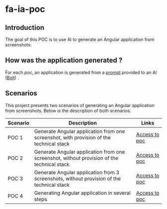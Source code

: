 # fa-ia-poc
## Introduction
The goal of this POC is to use AI to generate an Angular application from screenshots.

## How was the application generated ?
For each poc, an application is generated from a [prompt](https://github.com/jpdacunha/fa-ia-poc/tree/main/prompts) provided to an AI ([Bolt](https://bolt.new)) .

## Scenarios
This project presents two scenarios of generating an Angular application from screenshots. Below is the description of both scenarios.

| Scenario  | Description | Links |
| ------------- | ------------- | ------------- |
| POC 1 | Generate Angular application from one screenshot, with provision of the technical stack |[Access to poc](https://github.com/jpdacunha/fa-ia-poc/tree/main/sources/front-end/fa-poc-1) |
| POC 2 | Generate Angular application from one screenshot, without provision of the technical stack |[Access to poc](https://github.com/jpdacunha/fa-ia-poc/tree/main/sources/front-end/fa-poc-2)|
| POC 3 | Generate Angular application from 3 screenshots, without provision of the technical stack |[Access to poc](https://github.com/jpdacunha/fa-ia-poc/tree/main/sources/front-end/fa-poc-3)|
| POC 4 | Generating Angular application in several steps |[Access to poc](https://github.com/jpdacunha/fa-ia-poc/tree/main/sources/front-end/fa-poc-4)|



